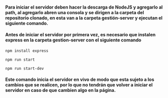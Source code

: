 #### Para iniciar el servidor deben hacer la descarga de NodeJS y agregarlo al path, al agregarlo abren una consola y se dirigen a la carpeta del repositorio clonado, en esta van a la carpeta gestión-server y ejecutan el siguiente comando.

#### Antes de iniciar el servidor por primera vez, es necesario que instalen express en la carpeta gestion-server con el siguiente comando

```
npm install express
```

```
npm run start
``` 

```
npm run start-dev
```
#### Este comando inicia el servidor en vivo de modo que esta sujeto a los cambios que se realicen, por lo que no tendrán que volver a iniciar el servidor en caso de que cambien algo en la página. 
